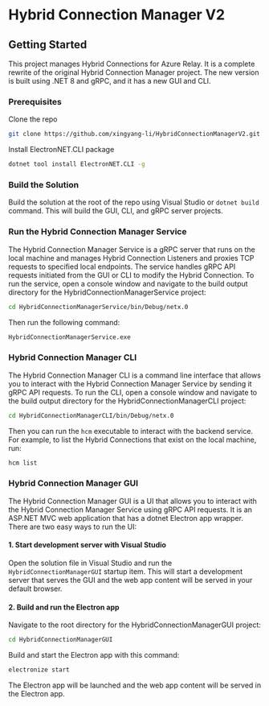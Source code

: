 # Hybrid Connection Manager V2

<!-- GETTING STARTED -->
## Getting Started

This project manages Hybrid Connections for Azure Relay. It is a complete rewrite of the original Hybrid Connection Manager project. The new version is built using .NET 8 and gRPC, and it has a new GUI and CLI.

### Prerequisites

 Clone the repo
   ```sh
   git clone https://github.com/xingyang-li/HybridConnectionManagerV2.git
   ```
 Install ElectronNET.CLI package
   ```sh
   dotnet tool install ElectronNET.CLI -g
   ```

### Build the Solution

Build the solution at the root of the repo using Visual Studio or `dotnet build` command. This will build the GUI, CLI, and gRPC server projects.

### Run the Hybrid Connection Manager Service

The Hybrid Connection Manager Service is a gRPC server that runs on the local machine and manages Hybrid Connection Listeners and proxies TCP requests to specified local endpoints. The service handles gRPC API requests initiated from the GUI or CLI to modify the Hybrid Connection. To run the service, open a console window and navigate to the build output directory for the HybridConnectionManagerService project:
```sh
cd HybridConnectionManagerService/bin/Debug/netx.0
```

Then run the following command:
```sh
HybridConnectionManagerService.exe
```

### Hybrid Connection Manager CLI

The Hybrid Connection Manager CLI is a command line interface that allows you to interact with the Hybrid Connection Manager Service by sending it gRPC API requests. To run the CLI, open a console window and navigate to the build output directory for the HybridConnectionManagerCLI project:
```sh
cd HybridConnectionManagerCLI/bin/Debug/netx.0
```

Then you can run the `hcm` executable to interact with the backend service. For example, to list the Hybrid Connections that exist on the local machine, run:
```sh
hcm list
```

### Hybrid Connection Manager GUI

The Hybrid Connection Manager GUI is a UI that allows you to interact with the Hybrid Connection Manager Service using gRPC API requests. It is an ASP.NET MVC web application that has a dotnet Electron app wrapper. There are two easy ways to run the UI: 

#### 1. Start development server with Visual Studio

Open the solution file in Visual Studio and run the `HybridConnectionManagerGUI` startup item. This will start a development server that serves the GUI and the web app content will be served in your default browser.

#### 2. Build and run the Electron app

Navigate to the root directory for the HybridConnectionManagerGUI project:
```sh
cd HybridConnectionManagerGUI
```

Build and start the Electron app with this command:
```sh
electronize start
```

The Electron app will be launched and the web app content will be served in the Electron app.